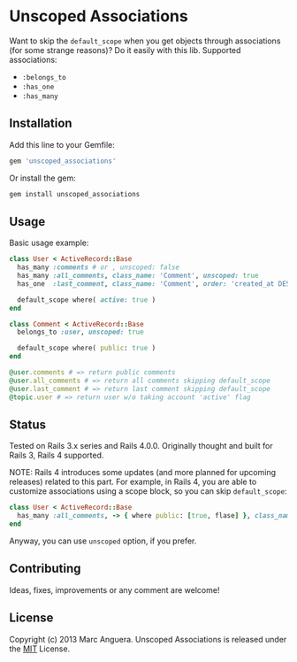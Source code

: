 Unscoped Associations
=====================
Want to skip the `default_scope` when you get objects through associations (for some strange reasons)? Do it easily with this lib. Supported associations:
* `:belongs_to`
* `:has_one`
* `:has_many`

## Installation
Add this line to your Gemfile:

```ruby
gem 'unscoped_associations'
```

Or install the gem:

```ruby
gem install unscoped_associations
```

## Usage
Basic usage example:

```ruby
class User < ActiveRecord::Base
  has_many :comments # or , unscoped: false
  has_many :all_comments, class_name: 'Comment', unscoped: true
  has_one  :last_comment, class_name: 'Comment', order: 'created_at DESC', unscoped: true

  default_scope where( active: true )
end

class Comment < ActiveRecord::Base
  belongs_to :user, unscoped: true

  default_scope where( public: true )
end

@user.comments # => return public comments
@user.all_comments # => return all comments skipping default_scope
@user.last_comment # => return last comment skipping default_scope
@topic.user # => return user w/o taking account 'active' flag

```

## Status
Tested on Rails 3.x series and Rails 4.0.0. Originally thought and built for Rails 3, Rails 4 supported.

NOTE: Rails 4 introduces some updates (and more planned for upcoming releases) related to this part. For example, in Rails 4, you are able to customize associations using a scope block, so you can skip `default_scope`:

```ruby
class User < ActiveRecord::Base
  has_many :all_comments, -> { where public: [true, flase] }, class_name: 'Comment'
end
```

Anyway, you can use `unscoped` option, if you prefer.

## Contributing
Ideas, fixes, improvements or any comment are welcome!

## License
Copyright (c) 2013 Marc Anguera. Unscoped Associations is released under the [MIT](http://opensource.org/licenses/MIT) License.
